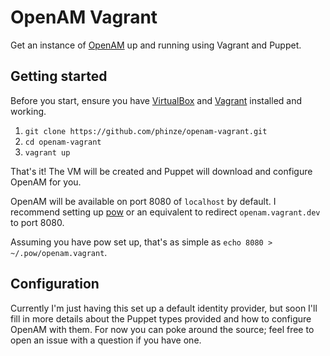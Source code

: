 # OpenAM Vagrant

Get an instance of [OpenAM](http://forgerock.com/what-we-offer/open-identity-stack/openam/) up and running using Vagrant and Puppet.

## Getting started

Before you start, ensure you have [VirtualBox](https://www.virtualbox.org/wiki/Downloads) and [Vagrant](http://www.vagrantup.com/) installed and working.

1. `git clone https://github.com/phinze/openam-vagrant.git`
2. `cd openam-vagrant`
3. `vagrant up`

That's it! The VM will be created and Puppet will download and configure OpenAM for you.

OpenAM will be available on port 8080 of `localhost` by default. I recommend setting up [pow](https://github.com/37signals/pow) or an equivalent to redirect `openam.vagrant.dev` to port 8080.

Assuming you have pow set up, that's as simple as `echo 8080 > ~/.pow/openam.vagrant`.

## Configuration

Currently I'm just having this set up a default identity provider, but soon I'll fill in more details about the Puppet types provided and how to configure OpenAM with them. For now you can poke around the source; feel free to open an issue with a question if you have one.